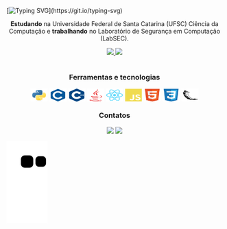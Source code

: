 [![Typing SVG](https://readme-typing-svg.herokuapp.com/?color=1373ED&size=35&center=true&vCenter=true&width=1000&lines=👋+Eai+?!+Tudo+bem?;Bem+vindo+ao+meu+Github+!;)](https://git.io/typing-svg)

<div>
  <p align="center"><b>Estudando</b> na Universidade Federal de Santa Catarina (UFSC) Ciência da Computação e <b>trabalhando</b> no Laboratório de Segurança em Computação (LabSEC).</p>
</div>

<div align="center">
  <a href="https://github.com/AHVG">
    <img height="180em" src="https://github-readme-stats.vercel.app/api/top-langs/?username=AHVG&layout=compact&langs_count=7&theme=tokyonight"/>
    <img height="180em" src="https://github-readme-stats.vercel.app/api?username=AHVG&show_icons=true&theme=tokyonight&include_all_commits=true&count_private=true"/>
  </a>
</div>

#

<div>
  <div align="center"><h3>Ferramentas e tecnologias</h3></div>
  <div align="center">
    <img align="center" alt="AHVG-Python" height="30" width="40" src="https://raw.githubusercontent.com/devicons/devicon/master/icons/python/python-original.svg">
    <img align="center" alt="AHVG-c" height="30" width="40" src="https://raw.githubusercontent.com/devicons/devicon/master/icons/c/c-plain.svg">
    <img align="center" alt="AHVG-cpp" height="30" width="40" src="https://raw.githubusercontent.com/devicons/devicon/master/icons/cplusplus/cplusplus-plain.svg">
    <img align="center" alt="AHVG-cpp" height="30" width="40" src="https://raw.githubusercontent.com/devicons/devicon/master/icons/java/java-plain.svg">
    <img align="center" alt="AHVG-React" height="30" width="40" src="https://raw.githubusercontent.com/devicons/devicon/master/icons/react/react-original.svg">
    <img align="center" alt="AHVG-Js" height="30" width="40" src="https://raw.githubusercontent.com/devicons/devicon/master/icons/javascript/javascript-plain.svg">
    <img align="center" alt="AHVG-HTML" height="30" width="40" src="https://raw.githubusercontent.com/devicons/devicon/master/icons/html5/html5-original.svg">
    <img align="center" alt="AHVG-CSS" height="30" width="40" src="https://raw.githubusercontent.com/devicons/devicon/master/icons/css3/css3-original.svg">
    <img align="center" alt="AHVG-CSS" height="30" width="40" src="https://raw.githubusercontent.com/devicons/devicon/master/icons/flask/flask-original.svg">
  </div>
</div>

<div>
  <div align="center"><h3>Contatos</h3></div>
  <div align="center">  
      <a href="https://instagram.com/augustohvg" target="_blank"><img src="https://img.shields.io/badge/-Instagram-%23E4405F?style=for-the-badge&logo=instagram&logoColor=white" target="_blank"></a>
      <a href = "guhvguerner@gmail.com"><img src="https://img.shields.io/badge/-Gmail-%23333?style=for-the-badge&logo=gmail&logoColor=white" target="_blank"></a>
  </div>
</div>


![Snake animation](https://github.com/AHVG/AHVG/blob/output/github-contribution-grid-snake.svg)

